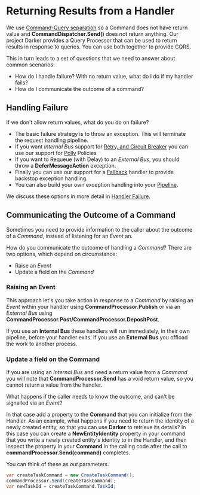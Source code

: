 
# Returning Results from a Handler

We use [Command-Query
separation](https://martinfowler.com/bliki/CommandQuerySeparation.html) so a Command does not have return value and **CommandDispatcher.Send()** does not return anything. Our project Darker provides a Query Processor that can be used to return results in response to queries. You can use both together to provide CQRS.

This in turn leads to a set of questions that we need to answer about common scenarios:

-   How do I handle failure? With no return value, what do I do if my  handler fails?
-   How do I communicate the outcome of a command? 

## Handling Failure

If we don\'t allow return values, what do you do on failure?

-   The basic failure strategy is to throw an exception. This will terminate the request handling pipeline.
-   If you want *Internal Bus* support for [Retry, and Circuit Breaker](PolicyRetryAndCircuitBreaker.html) you can use our support for [Polly](https://github.com/App-vNext/Polly) Policies
-   If you want to Requeue (with Delay) to an *External Bus*, you should throw a **DeferMessageAction** exception.
-   Finally you can use our support for a [Fallback](PolicyFallback.html) handler to provide backstop exception handling.
-   You can also build your own exception handling into your [Pipeline](BuildingAPipeline.html).

We discuss these options in more detail in [Handler Failure](/contents/HandlerFailure.md).

## Communicating the Outcome of a Command

Sometimes you need to provide information to the caller about the outcome of a *Command*, instead of listening for an *Event* an. 

How do you communicate the outcome of handling a *Command*? There are two options, which depend on circumstance:

* Raise an *Event*
* Update a field on the *Command*

### Raising an Event

This approach let's you take action in response to a *Command* by raising an *Event* within your handler using **CommandProcessor.Publish** or via an *External Bus* using **CommandProcessor.Post/CommandProcessor.DepositPost**.

If you use an **Internal Bus** these handlers will run immediately, in their own pipeline, before your handler exits. If you use an **External Bus** you offload the work to another process. 

### Update a field on the Command

If you are using an *Internal Bus* and need a return value from a *Command* you will note that **CommandProcessor.Send** has a void return value, so you cannot return a value from the handler.

What happens if the caller needs to know the outcome, and can't be signalled via an *Event*?

In that case add a property to the **Command** that you can initialize from the Handler. As an example, what happens if you need to return the identity of a newly created entity, so that you can use **Darker** to retrieve its details? In this case you can create a **NewEntityIdentity** property in your command that you write a newly created entity\'s identity to in the Handler, and then inspect the property in your **Command** in the calling code after the call to **commandProcessor.Send(command)** completes.

You can think of these as *out* parameters.

``` csharp
var createTaskCommand = new CreateTaskCommand();
commandProcessor.Send(createTaskCommand);
var newTaskId = createTaskCommand.TaskId;
```
